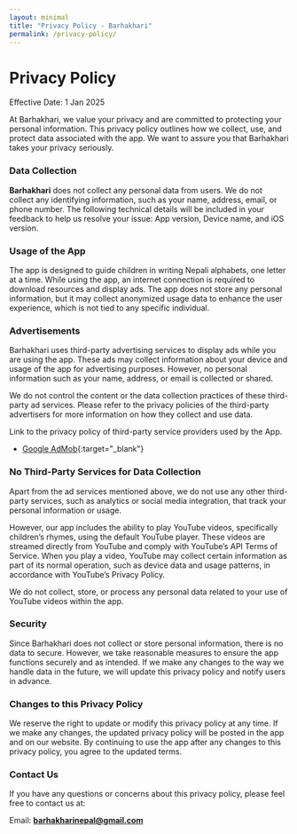 ```yaml
---
layout: minimal
title: "Privacy Policy - Barhakhari"
permalink: /privacy-policy/
---
```



<style>

  /* Hide default Jekyll page title and header */
  h1.page-title {
    display: none;
  }

  header {
    display: none;
  }
</style>

# Privacy Policy


Effective Date: 1 Jan 2025


At Barhakhari, we value your privacy and are committed to protecting your personal information. This privacy policy outlines how we collect, use, and protect data associated with the app. We want to assure you that Barhakhari takes your privacy seriously.

### Data Collection

**Barhakhari** does not collect any personal data from users. We do not collect any identifying information, such as your name, address, email, or phone number. The following technical details will be included in your feedback to help us resolve your issue: App version, Device name, and iOS version.

### Usage of the App

The app is designed to guide children in writing Nepali alphabets, one letter at a time. While using the app, an internet connection is required to download resources and display ads. The app does not store any personal information, but it may collect anonymized usage data to enhance the user experience, which is not tied to any specific individual.

### Advertisements

Barhakhari uses third-party advertising services to display ads while you are using the app. These ads may collect information about your device and usage of the app for advertising purposes. However, no personal information such as your name, address, or email is collected or shared.

We do not control the content or the data collection practices of these third-party ad services. Please refer to the privacy policies of the third-party advertisers for more information on how they collect and use data.

Link to the privacy policy of third-party service providers used by the App.

- [Google AdMob](https://policies.google.com/privacy?hl=en&gl=US){:target="_blank"}

### No Third-Party Services for Data Collection

Apart from the ad services mentioned above, we do not use any other third-party services, such as analytics or social media integration, that track your personal information or usage.

However, our app includes the ability to play YouTube videos, specifically children’s rhymes, using the default YouTube player. These videos are streamed directly from YouTube and comply with YouTube’s API Terms of Service. When you play a video, YouTube may collect certain information as part of its normal operation, such as device data and usage patterns, in accordance with YouTube’s Privacy Policy.

We do not collect, store, or process any personal data related to your use of YouTube videos within the app.

### Security

Since Barhakhari does not collect or store personal information, there is no data to secure. However, we take reasonable measures to ensure the app functions securely and as intended. If we make any changes to the way we handle data in the future, we will update this privacy policy and notify users in advance.

### Changes to this Privacy Policy

We reserve the right to update or modify this privacy policy at any time. If we make any changes, the updated privacy policy will be posted in the app and on our website. By continuing to use the app after any changes to this privacy policy, you agree to the updated terms.

### Contact Us

If you have any questions or concerns about this privacy policy, please feel free to contact us at:

Email: <b>barhakharinepal@gmail.com</b> 
